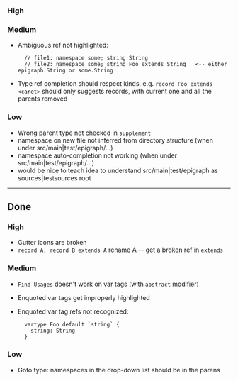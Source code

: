 ### High

### Medium
- Ambiguous ref not highlighted:

        // file1: namespace some; string String
        // file2: namespace some; string Foo extends String   <-- either epigraph.String or some.String
- Type ref completion should respect kinds, e.g. `record Foo extends <caret>` should only suggests records, with current one and all the parents removed

### Low
- Wrong parent type not checked in `supplement`
- namespace on new file not inferred from directory structure (when under src/main|test/epigraph/...)
- namespace auto-completion not working (when under src/main|test/epigraph/...)
- would be nice to teach idea to understand src/main|test/epigraph as sources|testsources root

----
## Done
### High
- Gutter icons are broken
- `record A; record B extends A` rename A -- get a broken ref in `extends`

### Medium
- `Find Usages` doesn't work on var tags (with `abstract` modifier)
- Enquoted var tags get improperly highlighted
- Enquoted var tag refs not recognized:

        vartype Foo default `string` {
          string: String
        }

### Low
- Goto type: namespaces in the drop-down list should be in the parens
